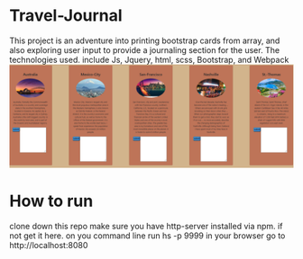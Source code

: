 # Travel-Journal

This project is an adventure into printing bootstrap cards from array, and also exploring user input to provide a journaling section for the user. The technologies used. include Js, Jquery, html, scss, Bootstrap, and Webpack
![image](https://github.com/Dylan-Trevor-Rowe/travel-journal/blob/master/src/images/dashboard.png)
# How to run
clone down this repo
make sure you have http-server installed via npm. if not get it here.
on you command line run hs -p 9999
in your browser go to http://localhost:8080
